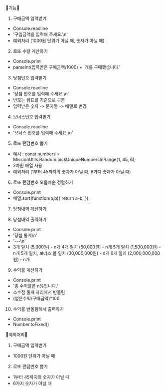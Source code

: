 🐰기능🐰

1. 구매금액 입력받기

- Console.readline
- '구입금액을 입력해 주세요.\n'
- 예외처리 (1000원 단위가 아닐 때, 숫자가 아닐 때)

2. 로또 수량 계산하기

- Console.print
- parseInt(입력받은 구매금액/1000) + '개를 구매했습니다.'

3. 당첨번호 입력받기

- Console.readline
- '당첨 번호를 입력해 주세요.\n'
- 번호는 쉼표를 기준으로 구분
- 입력받은 숫자 -> 문자열 -> 배열로 변경

4. 보너스번호 입력받기

- Console.readline
- '보너스 번호를 입력해 주세요.\n'

5. 로또 랜덤번호 뽑기

- 예시 : const numbers = MissionUtils.Random.pickUniqueNumbersInRange(1, 45, 6);
- 2차원 배열 사용
- 예외처리 (1부터 45까지의 숫자가 아닐 때, 6가지 숫자가 아닐 때)

6. 로또 랜덤번호 오름차순 정렬하기

- Console.print
- 배열.sort(function(a,b){
  return a-b;
  });

7. 당첨내역 계산하기

8. 당첨내역 출력하기

- Console.print
- '당첨 통계\n'
- '---\n'
- 3개 일치 (5,000원) - n개
  4개 일치 (50,000원) - n개
  5개 일치 (1,500,000원) - n개
  5개 일치, 보너스 볼 일치 (30,000,000원) - n개
  6개 일치 (2,000,000,000원) - n개

9. 수익률 계산하기

- Console.print
- '총 수익률은 n%입니다.'
- 소수점 둘째 자리에서 반올림
- (얻은수익/구매금액)\*100

10. 수익률 반올림해서 출력하기

- Console.print
- Number.toFixed()

🐹예외처리🐹

1. 구매금액 입력받기

- 1000원 단위가 아닐 때

2. 로또 랜덤번호 뽑기

- 1부터 45까지의 숫자가 아닐 때
- 6가지 숫자가 아닐 때
